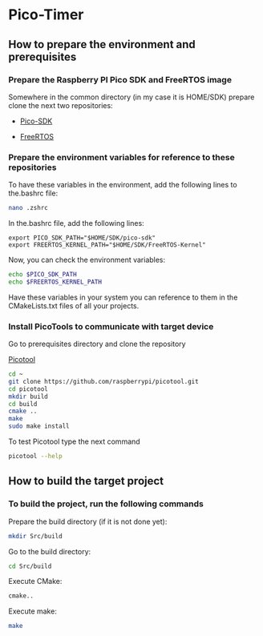 # Pico-Timer

## How to prepare the environment and prerequisites

### Prepare the Raspberry PI Pico SDK and FreeRTOS image

Somewhere in the common directory (in my case it is HOME/SDK) prepare clone the next two repositories:

- [Pico-SDK](https://github.com/raspberrypi/pico-sdk)

- [FreeRTOS](https://github.com/FreeRTOS/FreeRTOS-Kernel)

### Prepare the environment variables for reference to these repositories

To have these variables in the environment, add the following lines to the.bashrc file:

```bash
nano .zshrc
```

In the.bashrc file, add the following lines:

```text
export PICO_SDK_PATH="$HOME/SDK/pico-sdk"
export FREERTOS_KERNEL_PATH="$HOME/SDK/FreeRTOS-Kernel"
```

Now,  you can check the environment variables:

```bash
echo $PICO_SDK_PATH
echo $FREERTOS_KERNEL_PATH
```

Have these variables in your system you can reference to them in the CMakeLists.txt files of all your projects.

### Install PicoTools to communicate with target device

Go to prerequisites directory and clone the repository

[Picotool](https://github.com/raspberrypi/picotool)

```bash
cd ~
git clone https://github.com/raspberrypi/picotool.git
cd picotool
mkdir build
cd build
cmake ..
make
sudo make install
```

To test Picotool type the next command

```bash
picotool --help
```

## How to build the target project

### To build the project, run the following commands

Prepare the build directory (if it is not done yet):

```bash
mkdir Src/build
```

Go to the build directory:

```bash
cd Src/build
```

Execute CMake:

```bash
cmake..
```

Execute make:

```bash
make
```
